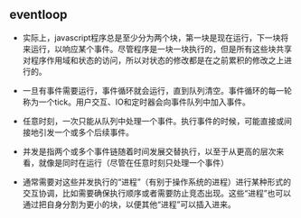## eventloop

- 实际上，javascript程序总是至少分为两个块，第一块是现在运行，下一块将来运行，以响应某个事件。尽管程序是一块一块执行的，但是所有这些块共享对程序作用域和状态的访问，所以对状态的修改都是在之前累积的修改之上进行的。

- 一旦有事件需要运行，事件循环就会运行，直到队列清空。事件循环的每一轮称为一个tick。用户交互、IO和定时器会向事件队列中加入事件。

- 任意时刻，一次只能从队列中处理一个事件。执行事件的时候，可能直接或间接地引发一个或多个后续事件。

- 并发是指两个或多个事件链随着时间发展交替执行，以至于从更高的层次来看，就像是同时在运行（尽管在任意时刻只处理一个事件）

- 通常需要对这些并发执行的“进程”（有别于操作系统的进程）进行某种形式的交互协调，比如需要确保执行顺序或者需要防止竞态出现。这些“进程”也可以通过把自身分割为更小的块，以便其他“进程”可以插入进来。